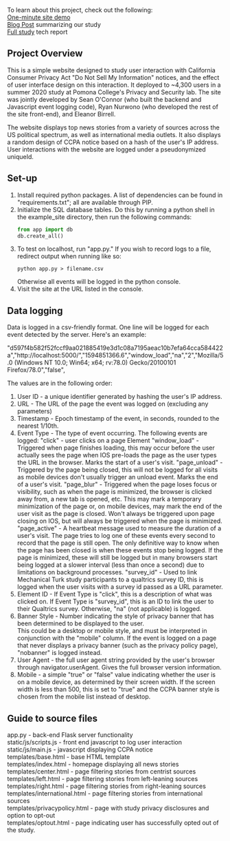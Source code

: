 To learn about this project, check out the following:  
[One-minute site demo](https://www.youtube.com/watch?v=270LdQcHkQ4)  
[Blog Post](https://oapostrophe.github.io/ccpa-study/) summarizing our study   
[Full study](https://arxiv.org/abs/2009.07884) tech report  

## Project Overview
This is a simple website designed to study user interaction with California Consumer Privacy Act "Do Not Sell My Information" notices, and the effect of user interface design on this interaction.  It deployed to ~4,300 users in a summer 2020 study at Pomona College's Privacy and Security lab.  The site was jointly developed by Sean O'Connor (who built the backend and Javascript event logging code), Ryan Nurwono (who developed the rest of the site front-end), and Eleanor Birrell.

The website displays top news stories from a variety of sources across the US political spectrum, as well as international media outlets.  It also displays a random design of CCPA notice based on a hash of the user's IP address.  User interactions with the website are logged under a pseudonymized uniqueId.

## Set-up
1. Install required python packages.  A list of dependencies can be found in "requirements.txt"; all are available through PIP.
2. Initialize the SQL database tables.  Do this by running a python shell in the example_site directory, then run the following commands:
	```python
	from app import db
	db.create_all()
	```
3. To test on localhost, run "app.py."  If you wish to record logs to a file, redirect output when running like so:
	```shell
	python app.py > filename.csv
	``` 
	Otherwise all events will be logged in the python console.
4. Visit the site at the URL listed in the console.

## Data logging
Data is logged in a csv-friendly format.  One line will be logged for each event detected by the server.  Here's an example:

"d597f4b582f52fccf9aa021885419e3d1c08a7195aeac10b7efa64cca584422a","http://localhost:5000/","1594851366.6","window_load","na","2","Mozilla/5.0 (Windows NT 10.0; Win64; x64; rv:78.0) Gecko/20100101 Firefox/78.0","false",

The values are in the following order:
1. User ID - a unique identifier generated by hashing the user's IP address.
2. URL - The URL of the page the event was logged on (excluding any parameters)
3. Timestamp - Epoch timestamp of the event, in seconds, rounded to the nearest 1/10th.
4. Event Type - The type of event occurring.  The following events are logged:
"click" - user clicks on a page Element
"window_load" - Triggered when page finishes loading, this may occur before the user actually sees the page when IOS pre-loads the page
as the user types the URL in the browser.  Marks the start of a user's visit.
"page_unload" - Triggered by the page being closed, this will not be logged for all visits as mobile devices don't usually trigger an
unload event.  Marks the end of a user's visit.
"page_blur" - Triggered when the page loses focus or visibility, such as when the page is minimized, the browser is clicked away from,
a new tab is opened, etc.  This may mark a temporary minimization of the page or, on mobile devices, may mark the end of the user 
visit as the page is closed.  Won't always be triggered upon page closing on IOS, but will always be triggered when the page is minimized.
"page_active" - A heartbeat message used to measure the duration of a user's visit.  The page tries to log one of these events every second to record that the page is still open.  The only definitive way to know when the page has been closed is when these events stop being logged.  If the page is minimized, these will still be logged but in many browsers start being logged at a slower interval (less than once a second) due to limitations on background processes.
"survey_id" - Used to link Mechanical Turk study participants to a qualtrics survey ID, this is logged when the user visits with a survey id passed as a URL parameter.
5. Element ID - If Event Type is "click", this is a description of what was clicked on.  If Event Type is "survey_id", this is 
an ID to link the user to their Qualtrics survey.  Otherwise, "na" (not applicable) is logged.
6. Banner Style - Number indicating the style of privacy banner that has been determined to be displayed to the user.  
This could be a desktop or mobile style, and must be interpreted in conjunction with the "mobile" column.  If the event is logged
on a page that never displays a privacy banner (such as the privacy policy page), "nobanner" is logged instead.
7. User Agent - the full user agent string provided by the user's browser through navigator.userAgent.  Gives the full browser version
information.
8. Mobile - a simple "true" or "false" value indicating whether the user is on a mobile device, as determined by their screen width.
If the screen width is less than 500, this is set to "true" and the CCPA banner style is chosen from the mobile list instead of desktop.


## Guide to source files
app.py - back-end Flask server functionality  
static/js/scripts.js - front end javascript to log user interaction  
static/js/main.js - javascript displaying CCPA notice  
templates/base.html - base HTML template  
templates/index.html - homepage displaying all news stories  
templates/center.html - page filtering stories from centrist sources  
templates/left.html - page filtering stories from left-leaning sources  
templates/right.html - page filtering stories from right-leaning sources  
templates/international.html - page filtering stories from international sources  
templates/privacypolicy.html - page with study privacy disclosures and option to opt-out  
templates/optout.html - page indicating user has successfully opted out of the study.  
